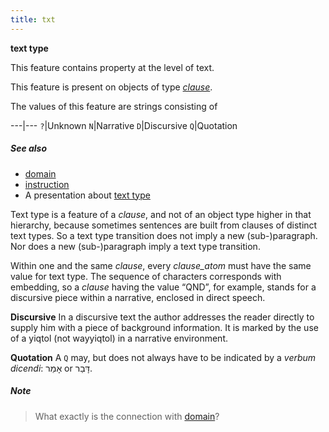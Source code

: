 ```yaml
---
title: txt
---
```


**text type**


This feature contains property at the level of text.

This feature is present on objects of type [*clause*](otype).

The values of this feature are strings consisting of

---|---
`?`|Unknown
`N`|Narrative
`D`|Discursive
`Q`|Quotation

##### See also

* [domain](domain)
* [instruction](https://etcbc.github.io/text-fabric-data/features/hebrew/etcbc4c/instruction.html)
* A presentation about [text type](https://etcbc.github.io/text-fabric-data/assets/img/txt.pdf)

Text type is a feature of a *clause*, and not of an object type higher 
in that hierarchy, because sometimes sentences are built from
clauses of distinct text types. So a text type transition does not imply 
a new (sub-)paragraph. Nor does a new (sub-)paragraph imply a text type transition.

Within one and the same *clause*, every *clause_atom* must have the 
same value for text type. The sequence of characters corresponds with embedding, 
so a *clause* having the value “QND”, for example, stands for a discursive piece within 
a narrative, enclosed in direct speech.

****Discursive****
In a discursive text the author addresses the reader directly to
supply him with a piece of background information. It is marked by
the use of a yiqtol (not wayyiqtol) in a narrative environment.

****Quotation****
A `Q` may, but does not always have to be indicated by a *verbum dicendi*: אָמַר or דָּבַר. 

##### Note
> What exactly is the connection with [domain](domain)?

